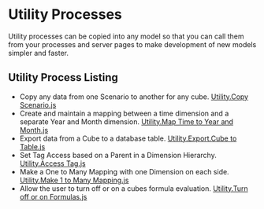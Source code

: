 # Utility Processes
Utility processes can be copied into any model so that you can call them from your processes and server pages to make development of new models simpler and faster.

## Utility Process Listing
* Copy any data from one Scenario to another for any cube. [Utility.Copy Scenario.js](Utility.Copy%20Scenario.js)
* Create and maintain a mapping between a time dimension and a separate Year and Month dimension. [Utility.Map Time to Year and Month.js](Utility.Map%20Time%20to%20Year%20and%20Month.js)
* Export data from a Cube to a database table. [Utility.Export.Cube to Table.js](Utility.Export.Cube%20to%20Table.js)
* Set Tag Access based on a Parent in a Dimension Hierarchy. [Utility.Access Tag.js](Utility.Access%20Tag.js)
* Make a One to Many Mapping with one Dimension on each side. [Utility.Make 1 to Many Mapping.js](Utility.Make%201%20to%20Many%20Mapping.js)
* Allow the user to turn off or on a cubes formula evaluation. [Utility.Turn off or on Formulas.js](Utility.Turn%20off%20or%20on%20Formulas.js)


